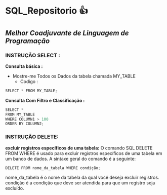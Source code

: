 # SQL_Repositorio 👍
## *Melhor Coadjuvante de Linguagem de Programação*

### INSTRUÇÃO SELECT :

**Consulta básica :**
- Mostre-me Todos os Dados da tabela chamada MY_TABLE
  - Codigo :

 ```javascript
SELECT * FROM MY_TABLE;
```

**Consulta Com Filtro e Classificação :**

 ```javascript
SELECT *
FROM MY_TABLE
WHERE COLUMN1 > 100
ORDER BY COLUMN2;
```
### INSTRUÇÃO DELETE:

**excluir registros específicos de uma tabela:**
O comando SQL DELETE FROM WHERE é usado para excluir registros específicos de uma tabela em um banco de dados. A sintaxe geral do comando é a seguinte:

 ```javascript
DELETE FROM nome_da_tabela WHERE condição;
```
nome_da_tabela é o nome da tabela da qual você deseja excluir registros.
condição é a condição que deve ser atendida para que um registro seja excluído.
